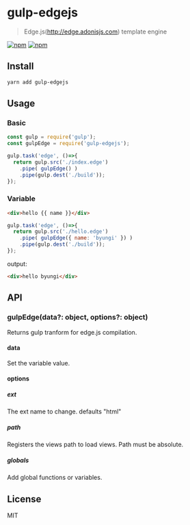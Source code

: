 # gulp-edgejs
> Edge.js(http://edge.adonisjs.com) template engine 

[![npm](https://img.shields.io/npm/v/gulp-edgejs.svg?style=flat-square)](https://www.npmjs.com/package/gulp-edgejs)
[![npm](https://img.shields.io/npm/dt/gulp-edgejs.svg?style=flat-square)](https://www.npmjs.com/package/gulp-edgejs)

## Install
```sh
yarn add gulp-edgejs
```

## Usage
### Basic
```js
const gulp = require('gulp');
const gulpEdge = require('gulp-edgejs');

gulp.task('edge', ()=>{
  return gulp.src('./index.edge')
    .pipe( gulpEdge() )
    .pipe(gulp.dest('./build'));
});
```

### Variable
```html
<div>hello {{ name }}</div>
```
```js
gulp.task('edge', ()=>{
  return gulp.src('./hello.edge')
    .pipe( gulpEdge({ name: 'byungi' }) )
    .pipe(gulp.dest('./build'));
});
```
output:
```html
<div>hello byungi</div>
```

## API
### gulpEdge(data?: object, options?: object)
Returns gulp tranform for edge.js compilation.

#### data
Set the variable value.

#### options
##### ext
The ext name to change. defaults "html"

##### path
Registers the views path to load views. Path must be absolute.

##### globals
Add global functions or variables.

## License
MIT